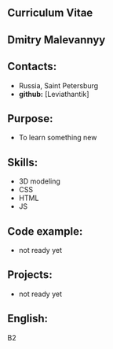 ## Curriculum Vitae

## Dmitry Malevannyy

## Contacts:
  - Russia, Saint Petersburg
  - **github:** [Leviathantik]

## Purpose:
  - To learn something new

## Skills:
  - 3D modeling
  - CSS
  - HTML
  - JS

## Code example:
  - not ready yet

## Projects:
  - not ready yet

## English:
B2
